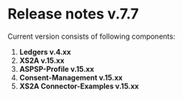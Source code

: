# Release notes v.7.7

Current version consists of following components:

1. **Ledgers v.4.xx**
2. **XS2A v.15.xx**
3. **ASPSP-Profile v.15.xx**
4. **Consent-Management v.15.xx**
5. **XS2A Connector-Examples v.15.xx**
